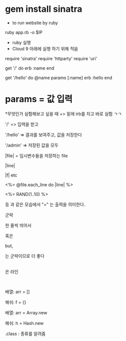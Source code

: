 # gem install sinatra

- to run website by ruby



ruby app.rb -o $IP 

- ruby 실행 
- Cloud 9 아래에 실행 하기 위해 적음 





require 'sinatra'
require 'httparty'
require 'uri'

get '/' do
    erb :name
end

get '/hello' do 
    @name params [:name]
    erb :hello
end









# params = 값 입력 



*무엇인가 실험해보고 싶을 때 +> 밑에 irb를 치고 바로 실험 ㄱㄱ





'/' => 입력을 받고

'/hello' => 결과를 보여주고, 값을 저장한다

'/admin' => 저장된 값을 모두 





|file| = 임시변수들을 저장하는 file 

|line|

|f| etc



<%= @file.each_line do |line| %>

<%= RAND(1..10) %> 

등 과 같은 모습에서 "=" 는 출력을 의미한다. 



</P> 군락 

한 줄씩 띄어서 

혹은 <br>

but, <p>는 군락이므로 더 좋다 

<br>은 라인 

<br>



 배열: arr = []

해쉬: f = {}

 배열: arr = Array.new

 해쉬: h = Hash.new



.class : 종류를 알려줌